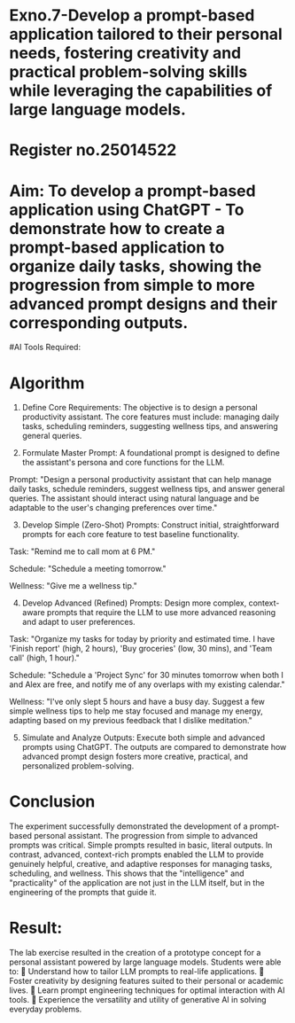 # Exno.7-Develop a prompt-based application tailored to their personal needs, fostering creativity and practical problem-solving skills while leveraging the capabilities of large language models.

# Register no.25014522
# Aim: To develop a prompt-based application using ChatGPT - To demonstrate how to create a prompt-based application to organize daily tasks, showing the progression from simple to more advanced prompt designs and their corresponding outputs.

#AI Tools Required: 
# Algorithm
1. Define Core Requirements: The objective is to design a personal productivity assistant. The core features must include: managing daily tasks, scheduling reminders, suggesting wellness tips, and answering general queries.

2. Formulate Master Prompt: A foundational prompt is designed to define the assistant's persona and core functions for the LLM.

Prompt: "Design a personal productivity assistant that can help manage daily tasks, schedule reminders, suggest wellness tips, and answer general queries. The assistant should interact using natural language and be adaptable to the user's changing preferences over time."

3. Develop Simple (Zero-Shot) Prompts: Construct initial, straightforward prompts for each core feature to test baseline functionality.

Task: "Remind me to call mom at 6 PM."

Schedule: "Schedule a meeting tomorrow."

Wellness: "Give me a wellness tip."

4. Develop Advanced (Refined) Prompts: Design more complex, context-aware prompts that require the LLM to use more advanced reasoning and adapt to user preferences.

Task: "Organize my tasks for today by priority and estimated time. I have 'Finish report' (high, 2 hours), 'Buy groceries' (low, 30 mins), and 'Team call' (high, 1 hour)."

Schedule: "Schedule a 'Project Sync' for 30 minutes tomorrow when both I and Alex are free, and notify me of any overlaps with my existing calendar."

Wellness: "I've only slept 5 hours and have a busy day. Suggest a few simple wellness tips to help me stay focused and manage my energy, adapting based on my previous feedback that I dislike meditation."

5. Simulate and Analyze Outputs: Execute both simple and advanced prompts using ChatGPT. The outputs are compared to demonstrate how advanced prompt design fosters more creative, practical, and personalized problem-solving.

# Conclusion
The experiment successfully demonstrated the development of a prompt-based personal assistant. The progression from simple to advanced prompts was critical. Simple prompts resulted in basic, literal outputs. In contrast, advanced, context-rich prompts enabled the LLM to provide genuinely helpful, creative, and adaptive responses for managing tasks, scheduling, and wellness. This shows that the "intelligence" and "practicality" of the application are not just in the LLM itself, but in the engineering of the prompts that guide it.

# Result: 
The lab exercise resulted in the creation of a prototype concept for a personal assistant powered by large language models. Students were able to:
 Understand how to tailor LLM prompts to real-life applications.
 Foster creativity by designing features suited to their personal or academic lives.
 Learn prompt engineering techniques for optimal interaction with AI tools.
 Experience the versatility and utility of generative AI in solving everyday problems.
